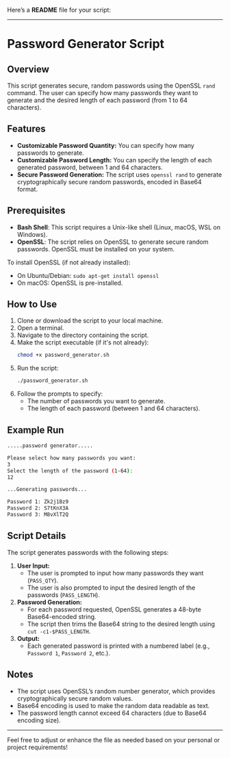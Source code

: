 Here’s a **README** file for your script:

---

# Password Generator Script

## Overview
This script generates secure, random passwords using the OpenSSL `rand` command. The user can specify how many passwords they want to generate and the desired length of each password (from 1 to 64 characters).

## Features
- **Customizable Password Quantity:** You can specify how many passwords to generate.
- **Customizable Password Length:** You can specify the length of each generated password, between 1 and 64 characters.
- **Secure Password Generation:** The script uses `openssl rand` to generate cryptographically secure random passwords, encoded in Base64 format.

## Prerequisites
- **Bash Shell**: This script requires a Unix-like shell (Linux, macOS, WSL on Windows).
- **OpenSSL**: The script relies on OpenSSL to generate secure random passwords. OpenSSL must be installed on your system.

To install OpenSSL (if not already installed):
- On Ubuntu/Debian: `sudo apt-get install openssl`
- On macOS: OpenSSL is pre-installed.

## How to Use

1. Clone or download the script to your local machine.
2. Open a terminal.
3. Navigate to the directory containing the script.
4. Make the script executable (if it's not already):
   ```bash
   chmod +x password_generator.sh
   ```
5. Run the script:
   ```bash
   ./password_generator.sh
   ```
6. Follow the prompts to specify:
   - The number of passwords you want to generate.
   - The length of each password (between 1 and 64 characters).

## Example Run

```bash
.....password generator.....

Please select how many passwords you want: 
3
Select the length of the password (1-64): 
12

...Generating passwords...

Password 1: Zk2j1Bz9
Password 2: S7tKnX3A
Password 3: M8vXlT2Q
```

## Script Details

The script generates passwords with the following steps:
1. **User Input:**
   - The user is prompted to input how many passwords they want (`PASS_QTY`).
   - The user is also prompted to input the desired length of the passwords (`PASS_LENGTH`).
2. **Password Generation:**
   - For each password requested, OpenSSL generates a 48-byte Base64-encoded string.
   - The script then trims the Base64 string to the desired length using `cut -c1-$PASS_LENGTH`.
3. **Output:**
   - Each generated password is printed with a numbered label (e.g., `Password 1`, `Password 2`, etc.).

## Notes
- The script uses OpenSSL’s random number generator, which provides cryptographically secure random values.
- Base64 encoding is used to make the random data readable as text.
- The password length cannot exceed 64 characters (due to Base64 encoding size).
  
---

Feel free to adjust or enhance the file as needed based on your personal or project requirements!

